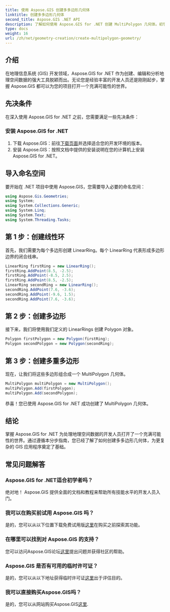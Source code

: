```yaml
---
title: 使用 Aspose.GIS 创建多多边形几何体
linktitle: 创建多多边形几何体
second_title: Aspose.GIS .NET API
description: 了解如何使用 Aspose.GIS for .NET 创建 MultiPolygon 几何体。初学者的分步指南。可以免费试用。
type: docs
weight: 16
url: /zh/net/geometry-creation/create-multipolygon-geometry/
---
```

## 介绍
在地理信息系统 (GIS) 开发领域，Aspose.GIS for .NET 作为创建、编辑和分析地理空间数据的强大工具脱颖而出。无论您是经验丰富的开发人员还是刚刚起步，掌握 Aspose.GIS 都可以为您的项目打开一个充满可能性的世界。
## 先决条件
在深入使用 Aspose.GIS for .NET 之前，您需要满足一些先决条件：
### 安装 Aspose.GIS for .NET
1. 下载 Aspose.GIS：前往[下载页面](https://releases.aspose.com/gis/net/)并选择适合您的开发环境的版本。
2. 安装 Aspose.GIS：按照文档中提供的安装说明在您的计算机上安装 Aspose.GIS for .NET。

## 导入命名空间
要开始在 .NET 项目中使用 Aspose.GIS，您需要导入必要的命名空间：
```csharp
using Aspose.Gis.Geometries;
using System;
using System.Collections.Generic;
using System.Linq;
using System.Text;
using System.Threading.Tasks;
```

## 第 1 步：创建线性环
首先，我们需要为每个多边形创建 LinearRing。每个 LinearRing 代表形成多边形边界的闭合线串。
```csharp
LinearRing firstRing = new LinearRing();
firstRing.AddPoint(8.5, -2.5);
firstRing.AddPoint(-8.5, 2.5);
firstRing.AddPoint(8.5, -2.5);
LinearRing secondRing = new LinearRing();
secondRing.AddPoint(7.6, -3.6);
secondRing.AddPoint(-9.6, 1.5);
secondRing.AddPoint(7.6, -3.6);
```
## 第 2 步：创建多边形
接下来，我们将使用我们定义的 LinearRings 创建 Polygon 对象。
```csharp
Polygon firstPolygon = new Polygon(firstRing);
Polygon secondPolygon = new Polygon(secondRing);
```
## 第 3 步：创建多重多边形
现在，让我们将这些多边形组合成一个 MultiPolygon 几何体。
```csharp
MultiPolygon multiPolygon = new MultiPolygon();
multiPolygon.Add(firstPolygon);
multiPolygon.Add(secondPolygon);
```
恭喜！您已使用 Aspose.GIS for .NET 成功创建了 MultiPolygon 几何体。

## 结论
掌握 Aspose.GIS for .NET 为处理地理空间数据的开发人员打开了一个充满可能性的世界。通过遵循本分步指南，您已经了解了如何创建多多边形几何体，为更复杂的 GIS 应用程序奠定了基础。
## 常见问题解答
### Aspose.GIS for .NET适合初学者吗？
绝对地！ Aspose.GIS 提供全面的文档和教程来帮助所有技能水平的开发人员入门。
### 我可以在购买前试用 Aspose.GIS 吗？
是的，您可以从以下位置下载免费试用版[这里](https://releases.aspose.com/)在购买之前探索其功能。
### 在哪里可以找到对 Aspose.GIS 的支持？
您可以访问Aspose.GIS论坛[这里](https://forum.aspose.com/c/gis/33)提出问题并获得社区的帮助。
### Aspose.GIS 是否有可用的临时许可证？
是的，您可以从以下地址获得临时许可证[这里](https://purchase.aspose.com/temporary-license/)出于评估目的。
### 我可以直接购买Aspose.GIS吗？
是的，您可以从网站购买Aspose.GIS[这里](https://purchase.aspose.com/buy).